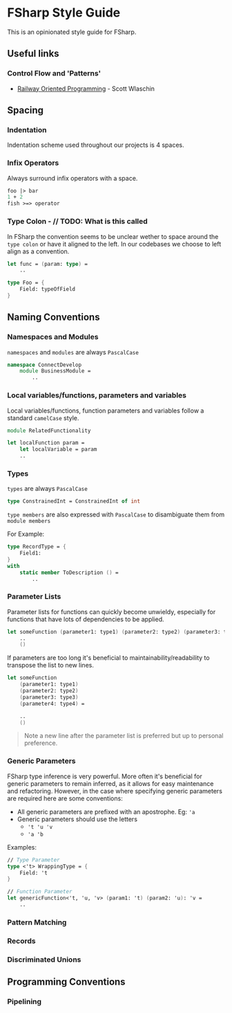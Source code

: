 # FSharp Style Guide
This is an opinionated style guide for FSharp.

## Useful links
### Control Flow and 'Patterns'
- [Railway Oriented Programming](https://fsharpforfunandprofit.com/posts/recipe-part2/) - Scott Wlaschin

## Spacing
### Indentation
Indentation scheme used throughout our projects is 4 spaces.

### Infix Operators 
Always surround infix operators with a space.
```fsharp
foo |> bar
1 + 2
fish >=> operator
```

### Type Colon - // TODO: What is this called
In FSharp the convention seems to be unclear wether to space around the `type colon` or have it aligned to the left. In our codebases we choose to left align as a convention.
```fsharp
let func = (param: type) =
    ..

type Foo = {
    Field: typeOfField
}
```


## Naming Conventions
### Namespaces and Modules
`namespaces` and `modules` are always `PascalCase`
```fsharp
namespace ConnectDevelop
    module BusinessModule =
        ..
```

### Local variables/functions, parameters and variables
Local variables/functions, function parameters and variables follow a standard `camelCase` style.
```fsharp
module RelatedFunctionality

let localFunction param =
    let localVariable = param
    ..
```

### Types
`types` are always `PascalCase`

```fsharp
type ConstrainedInt = ConstrainedInt of int
```

`type members` are also expressed with `PascalCase` to disambiguate them from `module members`

For Example:
```fsharp
type RecordType = {
    Field1:
}
with
    static member ToDescription () =
        ..
```

### Parameter Lists
Parameter lists for functions can quickly become unwieldy, especially for functions that have lots of dependencies to be applied.
```fsharp
let someFunction (parameter1: type1) (parameter2: type2) (parameter3: type3) (parameter4: type4) =
    ..
    ()
```
If parameters are too long it's beneficial to maintainability/readability to transpose the list to new lines.

```fsharp
let someFunction
    (parameter1: type1)
    (parameter2: type2)
    (parameter3: type3)
    (parameter4: type4) =

    ..
    ()
```
> Note a new line after the parameter list is preferred but up to personal preference.

### Generic Parameters
FSharp type inference is very powerful. More often it's beneficial for generic parameters to remain inferred, as it allows for easy maintenance and refactoring. However, in the case where specifying generic parameters are required here are some conventions:
- All generic parameters are prefixed with an apostrophe. Eg: `'a`
- Generic parameters should use the letters
    - `'t 'u 'v`
    - `'a 'b`

Examples:
```fsharp
// Type Parameter
type <'t> WrappingType = {
    Field: 't
}

// Function Parameter
let genericFunction<'t, 'u, 'v> (param1: 't) (param2: 'u): 'v =
    ..
```




### Pattern Matching

### Records
### Discriminated Unions


## Programming Conventions

### Pipelining

